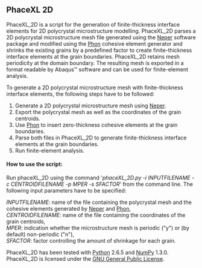 ## PhaceXL 2D

PhaceXL_2D is a script for the generation of finite-thickness interface elements for 2D polycrystal microstructure modelling. PhaceXL_2D parses a 2D polycrystal microstructure mesh file generated using the [Neper](http://neper.sourceforge.net/) software package and modified using the [Phon](http://dx.doi.org/10.5281/zenodo.16711) cohesive element generator and shrinks the existing grains by a predefined factor to create finite-thickness interface elements at the grain boundaries. PhaceXL_2D retains mesh periodicity at the domain boundary. The resulting mesh is exported in a format readable by Abaqus&#8482; software and can be used for finite-element analysis.

To generate a 2D polycrystal microstructure mesh with finite-thickness interface elements, the following steps 
have to be followed:

1. Generate a 2D polycrystal microstructure mesh using [Neper](http://neper.sourceforge.net/).
2. Export the polycrystal mesh as well as the coordinates of the grain centroids.
3. Use [Phon](http://dx.doi.org/10.5281/zenodo.16711) to insert zero-thickness cohesive elements at the grain boundaries.
4. Parse both files in PhaceXL_2D to generate finite-thickness interface elements at the grain boundaries.
5. Run finite-element analysis.


#### How to use the script:

Run phaceXL_2D using the command '*phaceXL_2D.py -i INPUTFILENAME -c CENTROIDFILENAME -p MPER -s SFACTOR*' from the command line. The following input parameters have to be specified:

 *INPUTFILENAME*:   name of the file containing the polycrystal mesh and the cohesive elements generated by [Neper](http://neper.sourceforge.net/) and [Phon](http://dx.doi.org/10.5281/zenodo.16711),  
 *CENTROIDFILENAME*: name of the file containing the coordinates of the grain centroids,  
 *MPER*:             indication whether the microstructure mesh is periodic ("y") or (by default) non-periodic ("n"),  
 *SFACTOR*:          factor controlling the amount of shrinkage for each grain.  


PhaceXL_2D has been tested with [Python](http://www.python.org/downloads/) 2.6.5 and [NumPy](http://www.scipy.org/scipylib/download.html) 1.3.0. PhaceXL_2D is licensed under the [GNU General Public License](LICENSE.txt).
